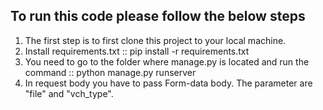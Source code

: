 ## To run this code please follow the below steps

1) The first step is to first clone this project to your local machine.
2) Install requirements.txt :: pip install -r requirements.txt
3) You need to go to the folder where manage.py is located and run the command :: python manage.py runserver
4) In request body you have to pass Form-data body. The parameter are "file" and "vch_type".
